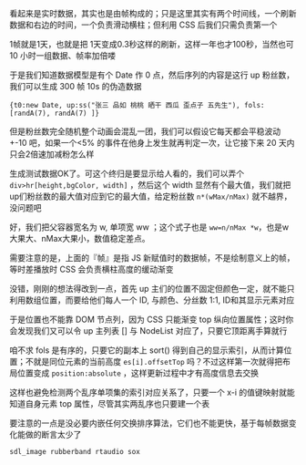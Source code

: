 看起来是实时数据，其实也是由帧构成的；只是这里其实有两个时间线，一个刷新数据和右边的时间，一个负责滑动横柱；但利用 CSS 后我们只需负责第一个

1帧就是1天，也就是把 1天变成0.3秒这样的刷新，这样一年也才100秒，当然也可 10 小时一组数据、帧率加倍喽

于是我们知道数据模型是有个 Date 作 0 点，然后序列的内容是这行 up 粉丝数，我们可以生成 300 帧 10s 的伪造数据

`{t0:new Date, up:ss("张三 品如 桃桃 晒干 西瓜 歪点子 五先生"), fols: [randA(7), randA(7) ]}`

但是粉丝数完全随机整个动画会混乱一团，我们可以假设它每天都会平稳波动 +-10 吧，如果一个<5% 的事件在他身上发生就再判定一次，让它接下来 20 天内只会2倍速加减粉怎么样

生成测试数据OK了。可这个终归是要显示给人看的，我们可以弄个 `div>hr[height,bgColor, width]` ，然后这个 width 显然有个最大值，我们就把up们粉丝数的最大值对应到它的最大值，给定粉丝数 `n*(wMax/nMax)` 就不越界，没问题吧

好，我们把父容器宽名为  w, 单项宽 ww ；这个式子也是 `ww=n/nMax *w`，也是w大果大、nMax大果小，数值稳定差点。

需要注意的是，上面的『帧』是指 JS 新赋值时的数据帧，不是绘制意义上的帧，等时差播放时 CSS 会负责横柱高度的缓动渐变

没错，刚刚的想法得改到一点，首先 up 主们的位置不固定但颜色一定，就不能只利用数组位置，而要给他们每人一个 ID, 与颜色、分丝数 1:1, ID和其显示元素对应 

于是位置也不能靠 DOM 节点列，因为 CSS 只能渐变 top 纵向位置属性；这时你会发现我们又可以令 up 主列表 [] 与 NodeList 对应了，只要它顶距离手算就行

咱不求 fols 是有序的，只要它的副本上 sort() 得到自己的显示索引，从而计算位置；不就是同位元素的当前高度 `es[i].offsetTop` 吗？不过这样第一次就得把布局位置变成 `position:absolute` ，这样更新过程中才有高度信息去交换

这样也避免检测两个乱序单项集的索引对应关系了，只要一个 x-i 的值键映射就能知道自身元素 top 属性，尽管其实两乱序也只要建一个表

要注意的一点是没必要内嵌任何交换排序算法，它们也不能更快，基于每帧数据变化能做的断言太少了

`sdl_image rubberband rtaudio sox `
